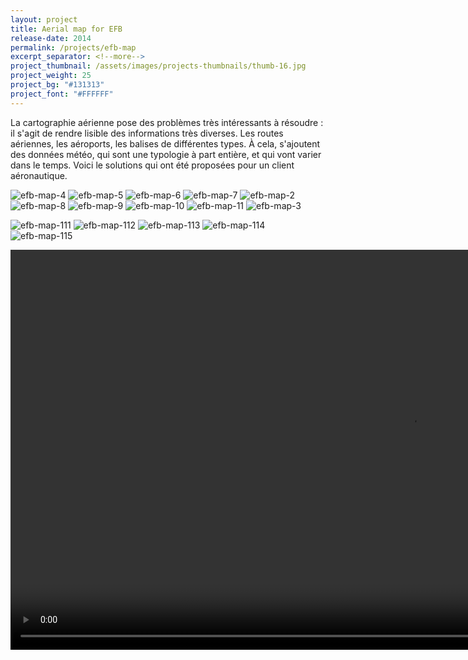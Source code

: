 ```yaml
---
layout: project
title: Aerial map for EFB
release-date: 2014
permalink: /projects/efb-map
excerpt_separator: <!--more-->
project_thumbnail: /assets/images/projects-thumbnails/thumb-16.jpg
project_weight: 25
project_bg: "#131313"
project_font: "#FFFFFF"
---
```


La cartographie aérienne pose des problèmes très intéressants à résoudre : il s'agit de rendre lisible des informations très diverses. Les routes aériennes, les aéroports, les balises de différentes types. À cela, s'ajoutent des données météo, qui sont une typologie à part entière, et qui vont varier dans le temps. Voici le solutions qui ont été proposées pour un client aéronautique.

![efb-map-4](/assets/images/projects/efb-map/efb-map-4.jpg)
![efb-map-5](/assets/images/projects/efb-map/efb-map-5.jpg)
![efb-map-6](/assets/images/projects/efb-map/efb-map-6.jpg)
![efb-map-7](/assets/images/projects/efb-map/efb-map-7.jpg)
![efb-map-2](/assets/images/projects/efb-map/efb-map-2.jpg)
![efb-map-8](/assets/images/projects/efb-map/efb-map-8.jpg)
![efb-map-9](/assets/images/projects/efb-map/efb-map-9.jpg)
![efb-map-10](/assets/images/projects/efb-map/efb-map-10.jpg)
![efb-map-11](/assets/images/projects/efb-map/efb-map-11.jpg)
![efb-map-3](/assets/images/projects/efb-map/efb-map-3.jpg)

![efb-map-111](/assets/images/projects/efb-map/efb-map-111.jpg)
![efb-map-112](/assets/images/projects/efb-map/efb-map-112.jpg)
![efb-map-113](/assets/images/projects/efb-map/efb-map-113.jpg)
![efb-map-114](/assets/images/projects/efb-map/efb-map-114.jpg)
![efb-map-115](/assets/images/projects/efb-map/efb-map-115.jpg)

<video src="/assets/images/projects/efb-map/efb-map-radar.m4v" autoplay loop width="1280"></video>




